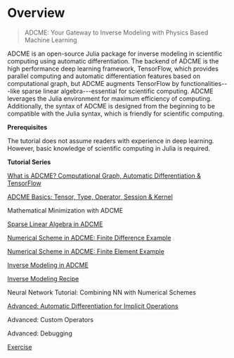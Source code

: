 

# Overview

> ADCME: Your Gateway to Inverse Modeling with Physics Based Machine Learning

ADCME is an open-source Julia package for inverse modeling in scientific computing using automatic differentiation. The backend of ADCME is the high performance deep learning framework, TensorFlow, which provides parallel computing and automatic differentiation features based on computational graph, but  ADCME augments TensorFlow by functionalities---like sparse linear algebra---essential for scientific computing. ADCME leverages the Julia environment for maximum efficiency of computing. Additionally, the syntax of ADCME is designed from the beginning to be compatible with the Julia syntax, which is friendly for scientific computing. 

**Prerequisites**

The tutorial does not assume readers with experience in deep learning. However, basic knowledge of scientific computing in Julia is required. 

**Tutorial Series**

[What is ADCME? Computational Graph, Automatic Differentiation & TensorFlow](./tu_whatis.md)

[ADCME Basics: Tensor, Type, Operator, Session & Kernel](./tu_basic.md)

Mathematical Minimization with ADCME

[Sparse Linear Algebra in ADCME](./tu_sparse.md)

[Numerical Scheme in ADCME: Finite Difference Example](./tu_fd.md)

[Numerical Scheme in ADCME: Finite Element Example](./tu_fem.md)

[Inverse Modeling in ADCME](./tu_inv.md)

[Inverse Modeling Recipe](./tu_recipe.md)

Neural Network Tutorial: Combining NN with Numerical Schemes 

[Advanced: Automatic Differentiation for Implicit Operations](./tu_implicit.md)

Advanced: Custom Operators 

Advanced: Debugging 

[Exercise](./exercise.md)





